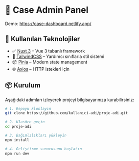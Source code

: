 # 🚀 Case Admin Panel

Demo: https://case-dashboard.netlify.app/

## 🧩 Kullanılan Teknolojiler

- ✅ [Nuxt 3](https://nuxt.com) – Vue 3 tabanlı framework
- 🎨 [TailwindCSS](https://tailwindcss.com) – Yardımcı sınıflarla stil sistemi
- 📦 [Pinia](https://pinia.vuejs.org) – Modern state management
- 🌐 [Axios](https://axios-http.com) – HTTP istekleri için

## 📦 Kurulum

Aşağıdaki adımları izleyerek projeyi bilgisayarınıza kurabilirsiniz:

```bash
# 1. Repoyu klonlayın
git clone https://github.com/kullanici-adi/proje-adi.git

# 2. Klasöre geçin
cd proje-adi

# 3. Bağımlılıkları yükleyin
npm install

# 4. Geliştirme sunucusunu başlatın
npm run dev
